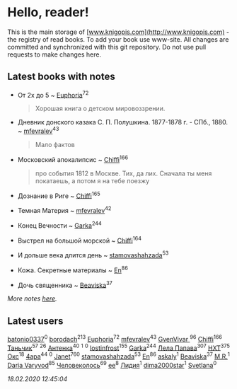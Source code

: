 # Hello, reader!
This is the main storage of [www.knigopis.com](http://www.knigopis.com) - the registry of read books.
To add your book use www-site. All changes are committed and synchronized with this git repository.
Do not use pull requests to make changes here.


## Latest books with notes
* От 2х до 5 ~ [Euphoria](users/106/106304994652616315178-google)<sup>72</sup>
    > Хорошая книга о детском мировоззрении.

* Дневник донского казака С. П. Полушкина. 1877-1878 г. - СПб., 1880. ~ [mfevralev](users/140/140966150-vkontakte)<sup>43</sup>
    > Мало фактов

* Московский апокалипсис ~ [Chiffi](users/105/105831994080785626680-google)<sup>166</sup>
    > про события 1812 в Москве.
    > Тих, да лих. Сначала ты меня покатаешь,  а потом я на тебе поезжу

* Дознание в Риге ~ [Chiffi](users/105/105831994080785626680-google)<sup>165</sup>

* Темная Материя ~ [mfevralev](users/140/140966150-vkontakte)<sup>42</sup>

* Конец Вечности ~ [Garka](users/115/115753719718250012620-google)<sup>244</sup>

* Выстрел на большой морской ~ [Chiffi](users/105/105831994080785626680-google)<sup>164</sup>

* И дольше века длится день ~ [stamovashahzada](users/310/310646815-vkontakte)<sup>53</sup>

* Кожа. Секретные материалы ~ [En](users/333/333646551-vkontakte)<sup>86</sup>

* Дочь священника ~ [Beaviska](users/102/10202544960024508-facebook)<sup>37</sup>


_More notes [here](latest_books_with_notes.md)._


## Latest users
[batonio0337](users/112/112082930542376179829-google)<sup>0</sup> 
[borodach](users/157/15706320-vkontakte)<sup>213</sup> 
[Euphoria](users/106/106304994652616315178-google)<sup>72</sup> 
[mfevralev](users/140/140966150-vkontakte)<sup>43</sup> 
[GvenVivar ](users/158/158266434925901-facebook)<sup>96</sup> 
[Chiffi](users/105/105831994080785626680-google)<sup>166</sup> 
[Таньчик](users/209/2096581563762610-facebook)<sup>57</sup> 
[](users/270/270444099499-odnoklassniki)<sup>26</sup> 
[Антенка](users/118/118158645037334943900-google)<sup>40</sup> 
[](users/104/104950233638594044334-google)<sup>1</sup> 
[](users/104/104950233638594044334-googleplus)<sup>0</sup> 
[lostinfrost](users/217/217891524-vkontakte)<sup>155</sup> 
[Garka](users/115/115753719718250012620-google)<sup>244</sup> 
[Лела Папава](users/761/76187635-vkontakte)<sup>307</sup> 
[HXT](users/100/100002563462782-facebook)<sup>375</sup> 
[Окс](users/102/102536471289425216982-google)<sup>18</sup> 
[4apa](users/117/117392596378069249667-google)<sup>44</sup> 
[](users/133/1333089180107181-facebook)<sup>0</sup> 
[Janet](users/108/108113656204404967440-google)<sup>760</sup> 
[stamovashahzada](users/310/310646815-vkontakte)<sup>53</sup> 
[En](users/333/333646551-vkontakte)<sup>86</sup> 
[askaly](users/326/326783541-vkontakte)<sup>1</sup> 
[Beaviska](users/102/10202544960024508-facebook)<sup>37</sup> 
[M.R.](users/224/2243130637083499985-mailru)<sup>1</sup> 
[Daria Varyvod](users/829/829893410524253-facebook)<sup>85</sup> 
[Человеколось](users/174/17475979687188177329-mailru)<sup>69</sup> 
[ee](users/219/2195256973544755662-mailru)<sup>8</sup> 
[Лидия](users/105/105055730920363448346-google)<sup>1</sup> 
[dima2000star](users/100/100014192622254671058-google)<sup>1</sup> 
[Svetlana](users/189/189154139125182-facebook)<sup>0</sup> 


_18.02.2020 12:45:04_
